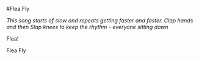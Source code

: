 #Flea Fly

*This song starts of slow and repeats getting faster and faster.
Clap hands and then Slap knees to keep the rhythm - everyone sitting down*

Flea!

Flea Fly